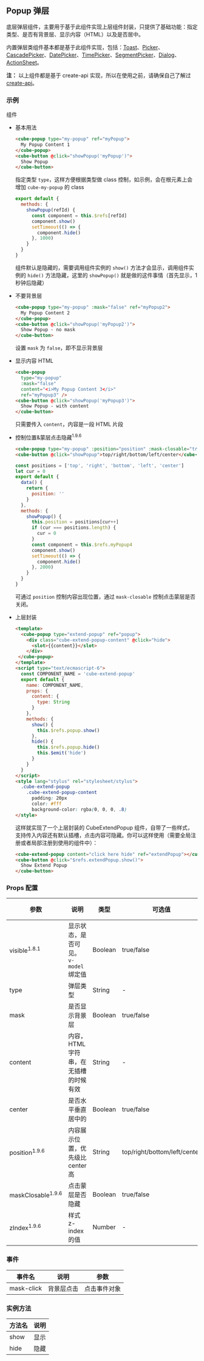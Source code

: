 ## Popup 弹层

底层弹层组件，主要用于基于此组件实现上层组件封装，只提供了基础功能：指定类型、是否有背景层、显示内容（HTML）以及是否居中。

内置弹层类组件基本都是基于此组件实现，包括：[Toast](#/zh-CN/docs/toast)、[Picker](#/zh-CN/docs/picker)、[CascadePicker](#/zh-CN/docs/cascade-picker)、[DatePicker](#/zh-CN/docs/date-picker)、[TimePicker](#/zh-CN/docs/time-picker)、[SegmentPicker](#/zh-CN/docs/segment-picker)、[Dialog](#/zh-CN/docs/dialog)、[ActionSheet](#/zh-CN/docs/action-sheet)。

__注：__ 以上组件都是基于 create-api 实现，所以在使用之前，请确保自己了解过 [create-api](#/zh-CN/docs/create-api)。

### 示例

组件

- 基本用法
  ```html
  <cube-popup type="my-popup" ref="myPopup">
    My Popup Content 1
  </cube-popup>
  <cube-button @click="showPopup('myPopup')">
    Show Popup
  </cube-button>
  ```
  指定类型 `type`，这样方便根据类型做 class 控制，如示例，会在根元素上会增加 `cube-my-popup` 的 class
  ```js
  export default {
    methods: {
      showPopup(refId) {
        const component = this.$refs[refId]
        component.show()
        setTimeout(() => {
          component.hide()
        }, 1000)
      }
    }
  }
  ```
  组件默认是隐藏的，需要调用组件实例的 `show()` 方法才会显示，调用组件实例的 `hide()` 方法隐藏，这里的 `showPopup()` 就是做的这件事情（首先显示，1 秒钟后隐藏）
- 不要背景层
  ```html
  <cube-popup type="my-popup" :mask="false" ref="myPopup2">
    My Popup Content 2
  </cube-popup>
  <cube-button @click="showPopup('myPopup2')">
    Show Popup - no mask
  </cube-button>
  ```
  设置 `mask` 为 `false`，即不显示背景层
- 显示内容 HTML
  ```html
  <cube-popup
    type="my-popup"
    :mask="false"
    content="<i>My Popup Content 3</i>"
    ref="myPopup3" />
  <cube-button @click="showPopup('myPopup3')">
    Show Popup - with content
  </cube-button>
  ```
  只需要传入 `content`，内容是一段 HTML 片段
- 控制位置&蒙层点击隐藏<sup>1.9.6</sup>
  ```html
  <cube-popup type="my-popup" :position="position" :mask-closable="true" ref="myPopup4">My Popup Content 4</cube-popup>
  <cube-button @click="showPopup">top/right/bottom/left/center</cube-button>
  ```
  ```js
  const positions = ['top', 'right', 'bottom', 'left', 'center']
  let cur = 0
  export default {
    data() {
      return {
        position: ''
      }
    },
    methods: {
      showPopup() {
        this.position = positions[cur++]
        if (cur === positions.length) {
          cur = 0
        }
        const component = this.$refs.myPopup4
        component.show()
        setTimeout(() => {
          component.hide()
        }, 2000)
      }
    }
  }
  ```
  可通过 `position` 控制内容出现位置，通过 `mask-closable` 控制点击蒙层是否关闭。

- 上层封装
  ```html
  <template>
    <cube-popup type="extend-popup" ref="popup">
      <div class="cube-extend-popup-content" @click="hide">
        <slot>{{content}}</slot>
      </div>
   </cube-popup>
  </template>
  <script type="text/ecmascript-6">
    const COMPONENT_NAME = 'cube-extend-popup'
    export default {
      name: COMPONENT_NAME,
      props: {
        content: {
          type: String
        }
      },
      methods: {
        show() {
          this.$refs.popup.show()
        },
        hide() {
          this.$refs.popup.hide()
          this.$emit('hide')
        }
      }
    }
  </script>
  <style lang="stylus" rel="stylesheet/stylus">
    .cube-extend-popup
      .cube-extend-popup-content
        padding: 20px
        color: #fff
        background-color: rgba(0, 0, 0, .8)
  </style>
  ```
  这样就实现了一个上层封装的 CubeExtendPopup 组件，自带了一些样式，支持传入内容还有默认插槽，点击内容可隐藏。你可以这样使用（需要全局注册或者局部注册到使用的组件中）：
  ```html
  <cube-extend-popup content="click here hide" ref="extendPopup"></cube-extend-popup>
  <cube-button @click="$refs.extendPopup.show()">
    Show Extend Popup
  </cube-button>
  ```

### Props 配置

| 参数 | 说明 | 类型 | 可选值 | 默认值 |
| - | - | - | - | - |
| visible<sup>1.8.1</sup> | 显示状态，是否可见。`v-model`绑定值 | Boolean | true/false | false |
| type | 弹层类型 | String | - | '' |
| mask | 是否显示背景层 | Boolean | true/false | true |
| content | 内容，HTML 字符串，在无插槽的时候有效 | String | - | '' |
| center | 是否水平垂直居中的 | Boolean | true/false | true |
| position<sup>1.9.6</sup> | 内容展示位置，优先级比 center 高 | String | top/right/bottom/left/center | '' |
| maskClosable<sup>1.9.6</sup> | 点击蒙层是否隐藏 | Boolean | true/false | false |
| zIndex<sup>1.9.6</sup> | 样式 z-index 的值 | Number | - | 100 |

### 事件

| 事件名 | 说明 | 参数 |
| - | - | - |
| mask-click | 背景层点击 | 点击事件对象 |

### 实例方法

| 方法名 | 说明 |
| - | - |
| show | 显示 |
| hide | 隐藏 |
